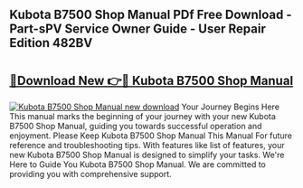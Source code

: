 ## Kubota B7500 Shop Manual PDf Free Download - Part-sPV Service Owner Guide - User Repair Edition 482BV

# <h2><a href="http://bc87243.oget.top/?id=Kubota+B7500+Shop+Manual">🔗Download New 👉🔴 Kubota B7500 Shop Manual</a></h2>

[![Kubota B7500 Shop Manual new download](https://i.imgur.com/5g1atiW.png)](http://bc87243.oget.top/?id=Kubota+B7500+Shop+Manual)
Your Journey Begins Here This manual marks the beginning of your journey with your new Kubota B7500 Shop Manual, guiding you towards successful operation and enjoyment. Please Keep Kubota B7500 Shop Manual This Manual For future reference and troubleshooting tips. With features like list of features, your new Kubota B7500 Shop Manual is designed to simplify your tasks. We're Here to Guide You Kubota B7500 Shop Manual. We are committed to providing you with comprehensive support.
